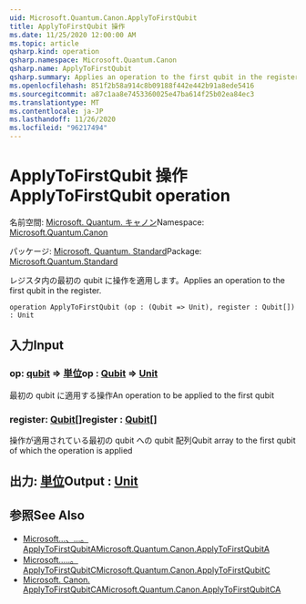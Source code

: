 ```yaml
---
uid: Microsoft.Quantum.Canon.ApplyToFirstQubit
title: ApplyToFirstQubit 操作
ms.date: 11/25/2020 12:00:00 AM
ms.topic: article
qsharp.kind: operation
qsharp.namespace: Microsoft.Quantum.Canon
qsharp.name: ApplyToFirstQubit
qsharp.summary: Applies an operation to the first qubit in the register.
ms.openlocfilehash: 851f2b58a914c8b09188f442e442b91a8ede5416
ms.sourcegitcommit: a87c1aa8e7453360025e47ba614f25b02ea84ec3
ms.translationtype: MT
ms.contentlocale: ja-JP
ms.lasthandoff: 11/26/2020
ms.locfileid: "96217494"
---
```

# <a name="applytofirstqubit-operation"></a><span data-ttu-id="e1282-102">ApplyToFirstQubit 操作</span><span class="sxs-lookup"><span data-stu-id="e1282-102">ApplyToFirstQubit operation</span></span>

<span data-ttu-id="e1282-103">名前空間: [Microsoft. Quantum. キャノン](xref:Microsoft.Quantum.Canon)</span><span class="sxs-lookup"><span data-stu-id="e1282-103">Namespace: [Microsoft.Quantum.Canon](xref:Microsoft.Quantum.Canon)</span></span>

<span data-ttu-id="e1282-104">パッケージ: [Microsoft. Quantum. Standard](https://nuget.org/packages/Microsoft.Quantum.Standard)</span><span class="sxs-lookup"><span data-stu-id="e1282-104">Package: [Microsoft.Quantum.Standard](https://nuget.org/packages/Microsoft.Quantum.Standard)</span></span>


<span data-ttu-id="e1282-105">レジスタ内の最初の qubit に操作を適用します。</span><span class="sxs-lookup"><span data-stu-id="e1282-105">Applies an operation to the first qubit in the register.</span></span>

```qsharp
operation ApplyToFirstQubit (op : (Qubit => Unit), register : Qubit[]) : Unit
```


## <a name="input"></a><span data-ttu-id="e1282-106">入力</span><span class="sxs-lookup"><span data-stu-id="e1282-106">Input</span></span>

### <a name="op--qubit--unit"></a><span data-ttu-id="e1282-107">op: [qubit](xref:microsoft.quantum.lang-ref.qubit) => [単位](xref:microsoft.quantum.lang-ref.unit)</span><span class="sxs-lookup"><span data-stu-id="e1282-107">op : [Qubit](xref:microsoft.quantum.lang-ref.qubit) => [Unit](xref:microsoft.quantum.lang-ref.unit)</span></span> 

<span data-ttu-id="e1282-108">最初の qubit に適用する操作</span><span class="sxs-lookup"><span data-stu-id="e1282-108">An operation to be applied to the first qubit</span></span>


### <a name="register--qubit"></a><span data-ttu-id="e1282-109">register: [Qubit](xref:microsoft.quantum.lang-ref.qubit)[]</span><span class="sxs-lookup"><span data-stu-id="e1282-109">register : [Qubit](xref:microsoft.quantum.lang-ref.qubit)[]</span></span>

<span data-ttu-id="e1282-110">操作が適用されている最初の qubit への qubit 配列</span><span class="sxs-lookup"><span data-stu-id="e1282-110">Qubit array to the first qubit of which the operation is applied</span></span>



## <a name="output--unit"></a><span data-ttu-id="e1282-111">出力: [単位](xref:microsoft.quantum.lang-ref.unit)</span><span class="sxs-lookup"><span data-stu-id="e1282-111">Output : [Unit](xref:microsoft.quantum.lang-ref.unit)</span></span>



## <a name="see-also"></a><span data-ttu-id="e1282-112">参照</span><span class="sxs-lookup"><span data-stu-id="e1282-112">See Also</span></span>

- [<span data-ttu-id="e1282-113">Microsoft...、...。 ApplyToFirstQubitA</span><span class="sxs-lookup"><span data-stu-id="e1282-113">Microsoft.Quantum.Canon.ApplyToFirstQubitA</span></span>](xref:Microsoft.Quantum.Canon.ApplyToFirstQubitA)
- [<span data-ttu-id="e1282-114">Microsoft.....。 ApplyToFirstQubitC</span><span class="sxs-lookup"><span data-stu-id="e1282-114">Microsoft.Quantum.Canon.ApplyToFirstQubitC</span></span>](xref:Microsoft.Quantum.Canon.ApplyToFirstQubitC)
- [<span data-ttu-id="e1282-115">Microsoft. Canon. ApplyToFirstQubitCA</span><span class="sxs-lookup"><span data-stu-id="e1282-115">Microsoft.Quantum.Canon.ApplyToFirstQubitCA</span></span>](xref:Microsoft.Quantum.Canon.ApplyToFirstQubitCA)